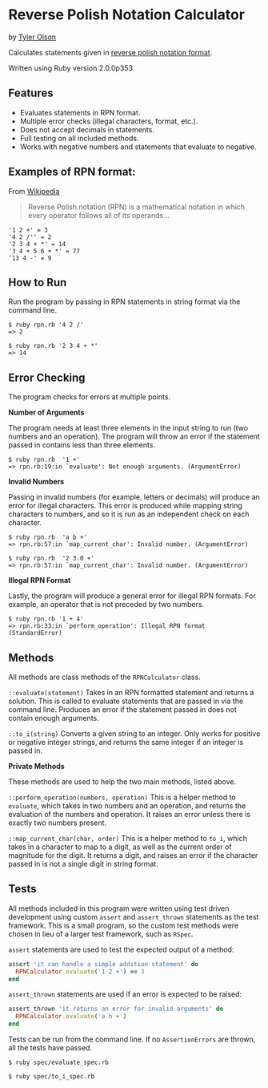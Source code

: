 # Reverse Polish Notation Calculator

by [Tyler Olson](http://tgolson.com)

Calculates statements given in [reverse polish notation format](http://en.wikipedia.org/wiki/Reverse_Polish_notation).

Written using Ruby version 2.0.0p353

## Features

* Evaluates statements in RPN format.
* Multiple error checks (illegal characters, format, etc.).
* Does not accept decimals in statements.
* Full testing on all included methods.
* Works with negative numbers and statements that evaluate to negative.

## Examples of RPN format:

From [Wikipedia](http://en.wikipedia.org/wiki/Reverse_Polish_notation)

> Reverse Polish notation (RPN) is a mathematical notation in which every operator follows all of its operands...

```
'1 2 +' = 3
'4 2 /'' = 2
'2 3 4 + *' = 14
'3 4 + 5 6 + *' = 77
'13 4 -' = 9
```

## How to Run

Run the program by passing in RPN statements in string format via the command line.

```
$ ruby rpn.rb '4 2 /'
=> 2

$ ruby rpn.rb '2 3 4 + *'
=> 14
```

## Error Checking

The program checks for errors at multiple points.

**Number of Arguments**

The program needs at least three elements in the input string to run (two numbers and an operation). The program will throw an error if the statement passed in contains less than three elements.

```
$ ruby rpn.rb  '1 +'
=> rpn.rb:19:in `evaluate': Not enough arguments. (ArgumentError)
```

**Invalid Numbers**

Passing in invalid numbers (for example, letters or decimals) will produce an error for illegal characters. This error is produced while mapping string characters to numbers, and so it is run as an independent check on each character.

```
$ ruby rpn.rb  'a b +'
=> rpn.rb:57:in `map_current_char': Invalid number. (ArgumentError)

$ ruby rpn.rb  '2 3.0 +'
=> rpn.rb:57:in `map_current_char': Invalid number. (ArgumentError)
```
**Illegal RPN Format**

Lastly, the program will produce a general error for illegal RPN formats. For example, an operator that is not preceded by two numbers.

```
$ ruby rpn.rb '1 + 4'
=> rpn.rb:33:in `perform_operation': Illegal RPN format (StandardError)
```

## Methods

All methods are class methods of the ```RPNCalculator``` class.

```::evaluate(statement)``` Takes in an RPN formatted statement and returns a solution. This is called to evaluate statements that are passed in via the command line. Produces an error if the statement passed in does not contain enough arguments.

```::to_i(string)``` Converts a given string to an integer. Only works for positive or negative integer strings, and returns the same integer if an integer is passed in.

**Private Methods**

These methods are used to help the two main methods, listed above.

```::perform_operation(numbers, operation)``` This is a helper method to ```evaluate```, which takes in two numbers and an operation, and returns the evaluation of the numbers and operation. It raises an error unless there is exactly two numbers present.

```::map_current_char(char, order)``` This is a helper method to ```to_i```, which takes in a character to map to a digit, as well as the current order of magnitude for the digit. It returns a digit, and raises an error if the character passed in is not a single digit in string format.

## Tests

All methods included in this program were written using test driven development using custom ```assert``` and ```assert_thrown``` statements as the test framework. This is a small program, so the custom test methods were chosen in lieu of a larger test framework, such as ```RSpec```.

```assert``` statements are used to test the expected output of a method:

```ruby
assert 'it can handle a simple addition statement' do
  RPNCalculator.evaluate('1 2 +') == 3
end
```

```assert_thrown``` statements are used if an error is expected to be raised:

```ruby
assert_thrown 'it returns an error for invalid arguments' do
  RPNCalculator.evaluate('a b +')
end
```

Tests can be run from the command line. If no ```AssertionErrors``` are thrown, all the tests have passed.

```
$ ruby spec/evaluate_spec.rb
```
```
$ ruby spec/to_i_spec.rb
```